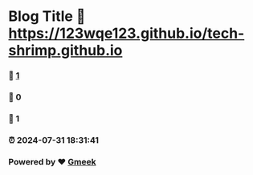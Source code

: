# Blog Title :link: https://123wqe123.github.io/tech-shrimp.github.io 
### :page_facing_up: [1](https://123wqe123.github.io/tech-shrimp.github.io/tag.html) 
### :speech_balloon: 0 
### :hibiscus: 1 
### :alarm_clock: 2024-07-31 18:31:41 
### Powered by :heart: [Gmeek](https://github.com/Meekdai/Gmeek)

